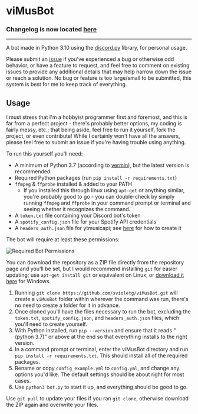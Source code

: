# viMusBot

### Changelog is now located [here](https://github.com/svioletg/viMusBot/blob/master/changelog.md)

---

A bot made in Python 3.10 using the [discord.py](https://github.com/Rapptz/discord.py) library, for personal usage.

Please submit an [issue](https://github.com/svioletg/viMusBot/issues/new) if you've experienced a bug or otherwise odd behavior, or have a feature to request, and feel free to comment on existing issues to provide any additional details that may help narrow down the issue or reach a solution. No bug or feature is too large/small to be submitted, this system is best for me to keep track of everything.

## Usage

I must stress that I'm a hobbyist programmer first and foremost, and this is far from a perfect project - there's probably better options, my coding is fairly messy, etc.; that being aside, feel free to run it yourself, fork the project, or even contribute! While I certainly won't have all the answers, please feel free to submit an issue if you're having trouble using anything.

To run this yourself you'll need:
- A minimum of Python 3.7 (according to [vermin](https://pypi.org/project/vermin/)), but the latest version is recommended
- Required Python packages (run `pip install -r requirements.txt`)
- `ffmpeg` & `ffprobe` installed & added to your PATH
    - If you installed this through linux using `apt-get` or anything similar, you're probably good to go - you can double-check by simply running `ffmpeg` and `ffprobe` in your command prompt or terminal and seeing whether it recognizes the command.
- A `token.txt` file containing your Discord bot's token
- A `spotify_config.json` file for your Spotify API credentials
- A `headers_auth.json` file for ytmusicapi; see [here](https://ytmusicapi.readthedocs.io/en/latest/setup.html) for how to create it

The bot will require at least these permissions:

![Required Bot Permissions](https://cdn.discordapp.com/attachments/327195739346173962/1039979708219129966/image.png)

You can download the repository as a ZIP file directly from the repository page and you'll be set, but I would recommend installing `git` for easier updating; use `apt-get install git` or equivalent on Linux, or [download it here](https://git-scm.com/download/win) for Windows.

1. Running `git clone https://github.com/svioletg/viMusBot.git` will create a `viMusBot` folder within wherever the command was run, there's no need to create a folder for it in advance.
2. Once cloned you'll have the files necessary to run the bot, excluding the `token.txt`, `spotify_config.json`, and `headers_auth.json` files, which you'll need to create yourself.
3. With Python installed, run `pip --version` and ensure that it reads "(python 3.7)" or above at the end so that everything installs to the right version.
4. In a command prompt or terminal, enter the viMusBot directory and run `pip install -r requirements.txt`. This should install all of the required packages.
5. Rename or copy `config_example.yml` to `config.yml`, and change any options you'd like. The default settings should be about right for most cases.
6. Use `python3 bot.py` to start it up, and everything should be good to go.

Use `git pull` to update your files if you ran `git clone`, otherwise download the ZIP again and overwrite your files.